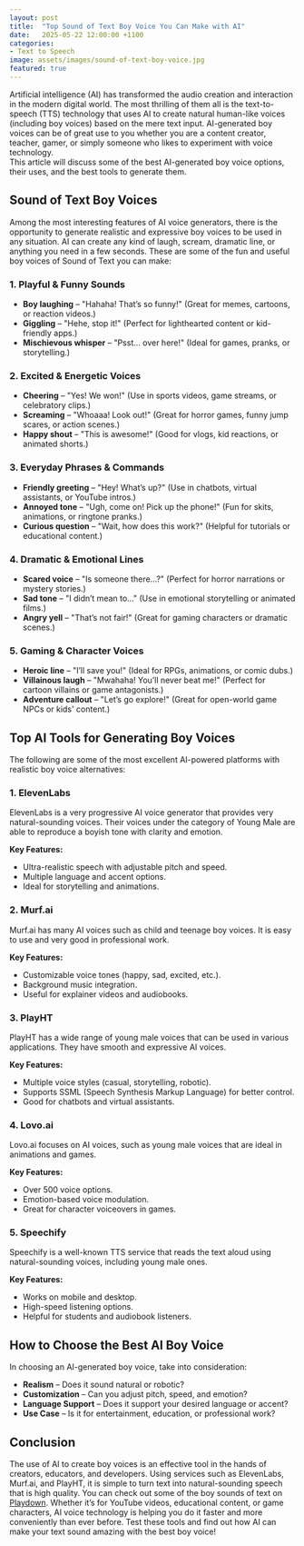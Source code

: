 ```yaml
---
layout: post
title:  "Top Sound of Text Boy Voice You Can Make with AI"
date:   2025-05-22 12:00:00 +1100
categories: 
- Text to Speech
image: assets/images/sound-of-text-boy-voice.jpg
featured: true
---
```


Artificial intelligence (AI) has transformed the audio creation and interaction in the modern digital world. The most thrilling of them all is the text-to-speech (TTS) technology that uses AI to create natural human-like voices (including boy voices) based on the mere text input. AI-generated boy voices can be of great use to you whether you are a content creator, teacher, gamer, or simply someone who likes to experiment with voice technology.  
This article will discuss some of the best AI-generated boy voice options, their uses, and the best tools to generate them.

## Sound of Text Boy Voices
Among the most interesting features of AI voice generators, there is the opportunity to generate realistic and expressive boy voices to be used in any situation. AI can create any kind of laugh, scream, dramatic line, or anything you need in a few seconds. These are some of the fun and useful boy voices of Sound of Text you can make:

### 1. Playful & Funny Sounds
- **Boy laughing** – "Hahaha! That’s so funny!" (Great for memes, cartoons, or reaction videos.)  
- **Giggling** – "Hehe, stop it!" (Perfect for lighthearted content or kid-friendly apps.)  
- **Mischievous whisper** – "Psst… over here!" (Ideal for games, pranks, or storytelling.)

### 2. Excited & Energetic Voices
- **Cheering** – "Yes! We won!" (Use in sports videos, game streams, or celebratory clips.)  
- **Screaming** – "Whoaaa! Look out!" (Great for horror games, funny jump scares, or action scenes.)  
- **Happy shout** – "This is awesome!" (Good for vlogs, kid reactions, or animated shorts.)

### 3. Everyday Phrases & Commands
- **Friendly greeting** – "Hey! What’s up?" (Use in chatbots, virtual assistants, or YouTube intros.)  
- **Annoyed tone** – "Ugh, come on! Pick up the phone!" (Fun for skits, animations, or ringtone pranks.)  
- **Curious question** – "Wait, how does this work?" (Helpful for tutorials or educational content.)

### 4. Dramatic & Emotional Lines
- **Scared voice** – "Is someone there…?" (Perfect for horror narrations or mystery stories.)  
- **Sad tone** – "I didn’t mean to…" (Use in emotional storytelling or animated films.)  
- **Angry yell** – "That’s not fair!" (Great for gaming characters or dramatic scenes.)

### 5. Gaming & Character Voices
- **Heroic line** – "I’ll save you!" (Ideal for RPGs, animations, or comic dubs.)  
- **Villainous laugh** – "Mwahaha! You’ll never beat me!" (Perfect for cartoon villains or game antagonists.)  
- **Adventure callout** – "Let’s go explore!" (Great for open-world game NPCs or kids' content.)

## Top AI Tools for Generating Boy Voices
The following are some of the most excellent AI-powered platforms with realistic boy voice alternatives:

### 1. ElevenLabs
ElevenLabs is a very progressive AI voice generator that provides very natural-sounding voices. Their voices under the category of Young Male are able to reproduce a boyish tone with clarity and emotion.

**Key Features:**
- Ultra-realistic speech with adjustable pitch and speed.
- Multiple language and accent options.
- Ideal for storytelling and animations.

### 2. Murf.ai
Murf.ai has many AI voices such as child and teenage boy voices. It is easy to use and very good in professional work.

**Key Features:**
- Customizable voice tones (happy, sad, excited, etc.).
- Background music integration.
- Useful for explainer videos and audiobooks.

### 3. PlayHT
PlayHT has a wide range of young male voices that can be used in various applications. They have smooth and expressive AI voices.

**Key Features:**
- Multiple voice styles (casual, storytelling, robotic).
- Supports SSML (Speech Synthesis Markup Language) for better control.
- Good for chatbots and virtual assistants.

### 4. Lovo.ai
Lovo.ai focuses on AI voices, such as young male voices that are ideal in animations and games.

**Key Features:**
- Over 500 voice options.
- Emotion-based voice modulation.
- Great for character voiceovers in games.

### 5. Speechify
Speechify is a well-known TTS service that reads the text aloud using natural-sounding voices, including young male ones.

**Key Features:**
- Works on mobile and desktop.
- High-speed listening options.
- Helpful for students and audiobook listeners.

## How to Choose the Best AI Boy Voice
In choosing an AI-generated boy voice, take into consideration:

- **Realism** – Does it sound natural or robotic?  
- **Customization** – Can you adjust pitch, speed, and emotion?  
- **Language Support** – Does it support your desired language or accent?  
- **Use Case** – Is it for entertainment, education, or professional work?

## Conclusion
The use of AI to create boy voices is an effective tool in the hands of creators, educators, and developers. Using services such as ElevenLabs, Murf.ai, and PlayHT, it is simple to turn text into natural-sounding speech that is high quality. You can check out some of the boy sounds of text on [Playdown](https://playdown.id/).
Whether it’s for YouTube videos, educational content, or game characters, AI voice technology is helping you do it faster and more conveniently than ever before. Test these tools and find out how AI can make your text sound amazing with the best boy voice!
